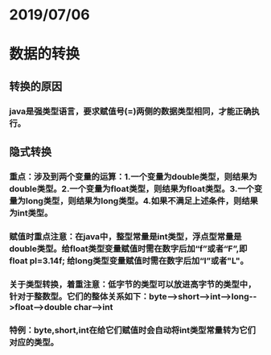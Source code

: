 # 2019/07/06

# 数据的转换

## 转换的原因

### java是强类型语言，要求赋值号(=)两侧的数据类型相同，才能正确执行。

## 隐式转换

### 重点：涉及到两个变量的运算：1.一个变量为double类型，则结果为double类型。2.一个变量为float类型，则结果为float类型。3.一个变量为long类型，则结果为long类型。4.如果不满足上述条件，则结果为int类型。

### 赋值时重点注意：在java中，整型常量是int类型，浮点型常量是double类型。给float类型变量赋值时需在数字后加“f”或者“F”,即 float pl=3.14f; 给long类型变量赋值时需在数字后加“l”或者"L"。

### 关于类型转换，着重注意：低字节的类型可以放进高字节的类型中，针对于整数型。它们的整体关系如下：byte-->short-->int-->long-->float-->double          char-->int

### 特例：byte,short,int在给它们赋值时会自动将int类型常量转为它们对应的类型。